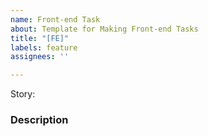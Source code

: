 ```yaml
---
name: Front-end Task
about: Template for Making Front-end Tasks
title: "[FE]"
labels: feature
assignees: ''

---
```


Story:

### Description

